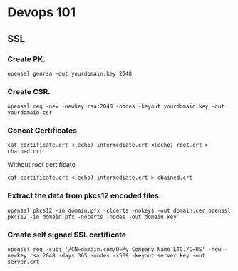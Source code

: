 # Devops 101

## SSL
### Create PK.

```
openssl genrsa -out yourdomain.key 2048
```

### Create CSR.

```
openssl req -new -newkey rsa:2048 -nodes -keyout yourdomain.key -out yourdomain.csr
```

### Concat Certificates

```
cat certificate.crt <(echo) intermediate.crt <(echo) root.crt > chained.crt
```

Without root certificate
```
cat certificate.crt <(echo) intermediate.crt > chained.crt  
```
### Extract the data from pkcs12 encoded files.

```
openssl pkcs12 -in domain.pfx -clcerts -nokeys -out domain.cer openssl pkcs12 -in domain.pfx -nocerts -nodes -out domain.key
```

### Create self signed SSL certificate

```
openssl req -subj '/CN=domain.com/O=My Company Name LTD./C=US' -new -newkey rsa:2048 -days 365 -nodes -x509 -keyout server.key -out server.crt
```
